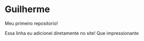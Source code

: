 # Guilherme
 Meu primeiro repositorio! 
 
 Essa linha eu adicionei diretamente no site! Que impressionante 

